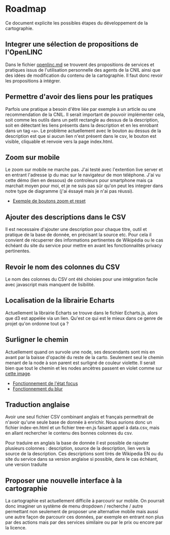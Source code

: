 # Roadmap
Ce document explicite les possibles étapes du développement de la cartographie.

## Integrer une sélection de propositions de l'OpenLINC
Dans le fichier [openlinc.md](openlink.md) se trouvent des propositions de services et pratiques issus de l'utilisation personnelle des agents de la CNIL ainsi que des idées de modification du contenu de la cartographie. Il faut donc revoir les propositions à intégrer.

## Permettre d'avoir des liens pour les pratiques
Parfois une pratique a besoin d'être liée par exemple à un article ou une recommendation de la CNIL. Il serait important de pouvoir implémenter cela, soit comme les outils dans un petit rectangle au dessus de la description, soit en détectant les liens présents dans la description et en les enrobant dans un tag `<a>`. Le problème actuellement avec le bouton au dessus de la description est que si aucun lien n'est présent dans le csv, le bouton est visible, cliquable et renvoie vers la page index.html.

## Zoom sur mobile
Le zoom sur mobile ne marche pas. J'ai testé avec l'extention live server et en entrant l'adresse ip du mac sur le navigateur de mon téléphone. J'ai vu cette démo (lien en dessous) de controleurs pour smartphone mais ça marchait moyen pour moi, et je ne suis pas sûr qu'on peut les integrer dans notre type de diagramme (j'ai éssayé mais je n'ai pas réussi).
- [Exemple  de boutons zoom et reset]()

## Ajouter des descriptions dans le CSV
Il est necessaire d'ajouter une description pour chaque titre, outil et pratique de la base de donnée, en précisant la source etc. Pour cela il convient de récuperrer des informations pertinentes de Wikipédia ou le cas échéant du site du service pour mettre en avant les fonctionnalités privacy pertinentes.

## Revoir le nom des colonnes du CSV
Le nom des colonnes du CSV ont été choisies pour une intégration facile avec javascript mais manquent de lisibilité. 

## Localisation de la librairie Echarts
Actuellement la librairie Echarts se trouve dans le fichier Echarts.js, alors que d3 est appelée via un lien. Qu'est ce qui est le mieux dans ce genre de projet qu'on ordonne tout ça ?

## Surligner le chemin
Actuellement quand on survole une node, ses descendants sont mis en avant par la baisse d'opacité du reste de la carto. Seulement seul le chemin menant de la node à son parent est surligné de couleur violette. Il serait bien que tout le chemin et les nodes ancètres passent en violet comme sur [cette image](#rendu-visuel).
- [Fonctionnement de l'état focus](https://echarts.apache.org/en/option.html#series-tree.emphasis.focus)
- [Fonctionnement du blur](https://echarts.apache.org/en/option.html#series-tree.blur)

## Traduction anglaise
Avoir une seul fichier CSV combinant anglais et français permettrait de n'avoir qu'une seule base de donnée à enrichir. Nous aurions donc un fichier index-en.html et un fichier tree-en.js faisant appel à data.csv, mais en allant rechercher le contenu des bonnes colonnes du csv.

Pour traduire en anglais la base de donnée il est possible de rajouter plusieurs colonnes : description, source de la description, lien vers la source de la description. Ces descriptions sont tirés de Wikipedia EN ou du site du service dans sa version anglaise si possible, dans le cas échéant, une version traduite

## Proposer une nouvelle interface à la cartographie
La cartographie est actuellement difficile à parcourir sur mobile. On pourrait donc imaginer un système de menu dropdown / recherche / autre permettant non seulement de proposer une alternative mobile mais aussi une autre façon de parcourir ces données, par exemple en entrant non plus par des actions mais par des services similaire ou par le prix ou encore par la licence.